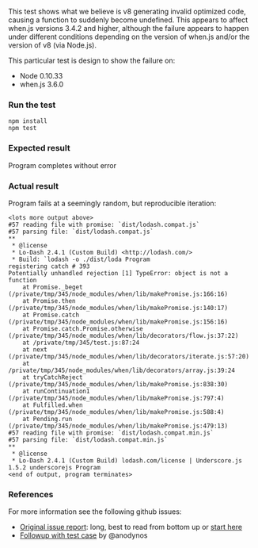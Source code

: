This test shows what we believe is v8 generating invalid optimized code, causing a function to suddenly become undefined.  This appears to affect when.js versions 3.4.2 and higher, although the failure appears to happen under different conditions depending on the version of when.js and/or the version of v8 (via Node.js).

This particular test is design to show the failure on:

* Node 0.10.33
* when.js 3.6.0

### Run the test

```
npm install
npm test
```

### Expected result

Program completes without error

### Actual result

Program fails at a seemingly random, but reproducible iteration:

```
<lots more output above>
#57 reading file with promise: `dist/lodash.compat.js`
#57 parsing file: `dist/lodash.compat.js`
**
 * @license
 * Lo-Dash 2.4.1 (Custom Build) <http://lodash.com/>
 * Build: `lodash -o ./dist/loda Program
registering catch # 393
Potentially unhandled rejection [1] TypeError: object is not a function
    at Promise._beget (/private/tmp/345/node_modules/when/lib/makePromise.js:166:16)
    at Promise.then (/private/tmp/345/node_modules/when/lib/makePromise.js:140:17)
    at Promise.catch (/private/tmp/345/node_modules/when/lib/makePromise.js:156:16)
    at Promise.catch.Promise.otherwise (/private/tmp/345/node_modules/when/lib/decorators/flow.js:37:22)
    at /private/tmp/345/test.js:87:24
    at next (/private/tmp/345/node_modules/when/lib/decorators/iterate.js:57:20)
    at /private/tmp/345/node_modules/when/lib/decorators/array.js:39:24
    at tryCatchReject (/private/tmp/345/node_modules/when/lib/makePromise.js:838:30)
    at runContinuation1 (/private/tmp/345/node_modules/when/lib/makePromise.js:797:4)
    at Fulfilled.when (/private/tmp/345/node_modules/when/lib/makePromise.js:588:4)
    at Pending.run (/private/tmp/345/node_modules/when/lib/makePromise.js:479:13)
#57 reading file with promise: `dist/lodash.compat.min.js`
#57 parsing file: `dist/lodash.compat.min.js`
**
 * @license
 * Lo-Dash 2.4.1 (Custom Build) lodash.com/license | Underscore.js 1.5.2 underscorejs Program
<end of output, program terminates>
```

### References

For more information see the following github issues:

* [Original issue report](https://github.com/cujojs/when/issues/345): long, best to read from bottom up or [start here](https://github.com/cujojs/when/issues/345#issuecomment-51775158)
* [Followup with test case](https://github.com/cujojs/when/issues/403) by @anodynos

